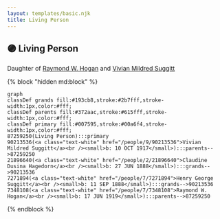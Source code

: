 ```yaml
---
layout: templates/basic.njk
title: Living Person
---
```

## 🟣 Living Person

Daughter of [Raymond W. Hogan](/people/7/7348108) and [Vivian Mildred Suggitt](/people/9/90213536)

{% block "hidden md:block" %}
```mermaid
graph
classDef grands fill:#193cb8,stroke:#2b7fff,stroke-width:1px,color:#fff;
classDef parents fill:#372aac,stroke:#615fff,stroke-width:1px,color:#fff;
classDef primary fill:#007595,stroke:#00a6f4,stroke-width:1px,color:#fff;
87259250(Living Person):::primary
90213536(<a class="text-white" href="/people/9/90213536">Vivian Mildred Suggitt</a><br /><small>b: 10 OCT 1917</small>):::parents-->87259250
21896640(<a class="text-white" href="/people/2/21896640">Claudine Dusina Hagedorn</a><br /><small>b: 27 JUN 1888</small>):::grands-->90213536
7271894(<a class="text-white" href="/people/7/7271894">Henry George Suggitt</a><br /><small>b: 11 SEP 1888</small>):::grands-->90213536
7348108(<a class="text-white" href="/people/7/7348108">Raymond W. Hogan</a><br /><small>b: 17 JUN 1919</small>):::parents-->87259250
```
{% endblock %}
